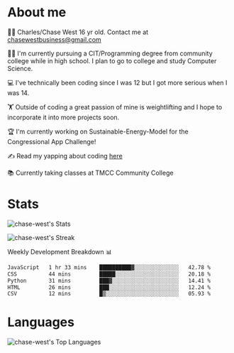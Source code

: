 # About me
🙋‍♂️ Charles/Chase West 16 yr old. Contact me at chasewestbusiness@gmail.com

👨‍🎓 I'm currently pursuing a CIT/Programming degree from community college
while in high school. I plan to go to college and study Computer Science. 

💻 I've technically been coding since I was 12 but
I got more serious when I was 14. 

🏋️ Outside of coding a great passion of mine is weightlifting
and I hope to incorporate it into more projects soon.

🏆 I'm currently working on Sustainable-Energy-Model for the Congressional App Challenge! 

✍️ Read my yapping about coding [here](https://medium.com/@chase-west)

📚 Currently taking classes at TMCC Community College 

# Stats 

![chase-west's Stats](https://github-readme-stats.vercel.app/api?username=chase-west&theme=prussian&show_icons=true&hide_border=false&count_private=true)


![chase-west's Streak](https://github-readme-streak-stats.herokuapp.com/?user=chase-west&theme=prussian&hide_border=false)

Weekly Development Breakdown 📊
<!--START_SECTION:waka-->

```txt
JavaScript   1 hr 33 mins    ██████████▓░░░░░░░░░░░░░░   42.78 %
CSS          44 mins         █████░░░░░░░░░░░░░░░░░░░░   20.18 %
Python       31 mins         ███▓░░░░░░░░░░░░░░░░░░░░░   14.41 %
HTML         26 mins         ███░░░░░░░░░░░░░░░░░░░░░░   12.24 %
CSV          12 mins         █▒░░░░░░░░░░░░░░░░░░░░░░░   05.93 %
```

<!--END_SECTION:waka-->


# Languages 
![chase-west's Top Languages](https://github-readme-stats.vercel.app/api/top-langs/?username=chase-west&theme=prussian&show_icons=true&hide_border=false&layout=compact)


